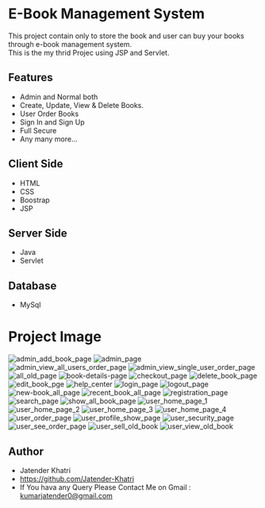 # E-Book Management System
This project contain only to store the book and user can buy your books through e-book management system.
<br>
This is the my thrid Projec using JSP and Servlet.
## Features
- Admin and Normal both
- Create, Update, View & Delete Books.
- User Order Books
- Sign In and Sign Up
- Full Secure
- Any many more...
## Client Side
- HTML
- CSS
- Boostrap
- JSP
## Server Side
- Java
- Servlet
## Database
- MySql
## <h1>Project Image</h1>
![admin_add_book_page](https://user-images.githubusercontent.com/60816519/158251568-01825984-afd4-41d7-a774-ce12199b4a6c.JPG)
![admin_page](https://user-images.githubusercontent.com/60816519/158251576-18a33154-324b-4f19-b25f-b68be226c19a.JPG)
![admin_view_all_users_order_page](https://user-images.githubusercontent.com/60816519/158251579-2f0fe0d3-3b5e-410b-b737-c4215f379281.JPG)
![admin_view_single_user_order_page](https://user-images.githubusercontent.com/60816519/158251583-973c6001-b27c-4aaf-ac55-b689377de7fa.JPG)
![all_old_page](https://user-images.githubusercontent.com/60816519/158251591-086f7857-6c47-4f77-b8cd-cb4ef4ff9971.JPG)
![book-details-page](https://user-images.githubusercontent.com/60816519/158251601-0b9f1979-bddc-4528-8104-aa323d9058bd.JPG)
![checkout_page](https://user-images.githubusercontent.com/60816519/158251605-ae5721fb-6fe0-4bd7-b8d2-2b1327a015df.JPG)
![delete_book_page](https://user-images.githubusercontent.com/60816519/158251609-63624839-2c57-420b-b800-4c8003ae0524.JPG)
![edit_book_pge](https://user-images.githubusercontent.com/60816519/158251611-4af28956-3dca-4a7a-b6cc-b71cc928e4e4.JPG)
![help_center](https://user-images.githubusercontent.com/60816519/158251615-3e8cfe92-73bb-42df-98e4-0e13da28d36b.JPG)
![login_page](https://user-images.githubusercontent.com/60816519/158251623-5f265656-f6d3-4cfa-920d-69937aa9b438.JPG)
![logout_page](https://user-images.githubusercontent.com/60816519/158251631-c728e638-1a5e-4406-863e-4518e384751b.JPG)
![new-book_all_page](https://user-images.githubusercontent.com/60816519/158251638-7a8264d6-7a93-43fd-9a4a-b275b044a989.JPG)
![recent_book_all_page](https://user-images.githubusercontent.com/60816519/158251654-7f253945-dc99-420e-a534-665633431211.JPG)
![registration_page](https://user-images.githubusercontent.com/60816519/158251666-7d596a3f-731f-412a-8234-f1d1c4e5a939.JPG)
![search_page](https://user-images.githubusercontent.com/60816519/158251667-97731b9c-6664-427f-a8b5-3147c85b4a1c.JPG)
![show_all_book_page](https://user-images.githubusercontent.com/60816519/158251670-8e7f9512-25a6-42e7-a11f-98b2f5633199.JPG)
![user_home_page_1](https://user-images.githubusercontent.com/60816519/158251675-0813ef73-8e7c-4b17-b1b2-67002dcad474.JPG)
![user_home_page_2](https://user-images.githubusercontent.com/60816519/158251680-0d4a1728-c644-430d-8bd3-e923f1bae22b.JPG)
![user_home_page_3](https://user-images.githubusercontent.com/60816519/158251687-196a220f-18c4-4bd5-a2c6-9fd76be057b5.JPG)
![user_home_page_4](https://user-images.githubusercontent.com/60816519/158251689-ed89c695-2246-4685-b7ff-405b4f07f170.JPG)
![user_order_page](https://user-images.githubusercontent.com/60816519/158251692-00cfa0e5-e6f2-4186-8753-952ad042338e.JPG)
![user_profile_show_page](https://user-images.githubusercontent.com/60816519/158251694-ffc1e6d2-ee53-44d1-891c-ce3f540254ed.JPG)
![user_security_page](https://user-images.githubusercontent.com/60816519/158251696-091f461d-615b-4af4-aff6-6e4e6ae72511.JPG)
![user_see_order_page](https://user-images.githubusercontent.com/60816519/158251697-3a24ca9c-11d1-41a0-b857-105c5fac8a81.JPG)
![user_sell_old_book](https://user-images.githubusercontent.com/60816519/158251700-0851b0a3-2f83-4c08-8f50-987ff3e2d9a7.JPG)
![user_view_old_book](https://user-images.githubusercontent.com/60816519/158251702-dfeabd0c-88c4-4b33-ab80-8d108e62369d.JPG)

## Author
- Jatender Khatri
- https://github.com/Jatender-Khatri
- If You hava any Query Please Contact Me on Gmail : kumarjatender0@gmail.com
